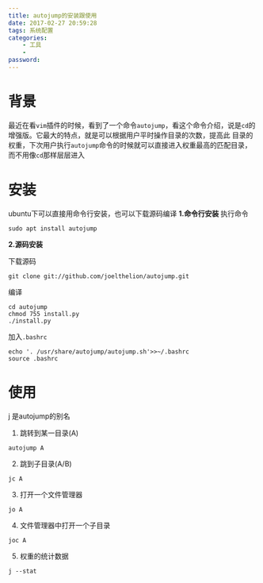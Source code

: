 ```yaml
---
title: autojump的安装跟使用
date: 2017-02-27 20:59:28
tags: 系统配置
categories:
    - 工具
    - 
password: 
---
```



# 背景

最近在看`vim`插件的时候，看到了一个命令`autojump`，看这个命令介绍，说是`cd`的增强版。它最大的特点，就是可以根据用户平时操作目录的次数，提高此
目录的权重，下次用户执行`autojump`命令的时候就可以直接进入权重最高的匹配目录，而不用像`cd`那样层层进入

# 安装

ubuntu下可以直接用命令行安装，也可以下载源码编译
**1.命令行安装**
执行命令
```
sudo apt install autojump
```

**2.源码安装**

下载源码
```
git clone git://github.com/joelthelion/autojump.git
```

编译

```
cd autojump
chmod 755 install.py
./install.py
```

加入`.bashrc`

```
echo '. /usr/share/autojump/autojump.sh'>>~/.bashrc
source .bashrc

```
# 使用

j 是autojump的别名

1. 跳转到某一目录(A)
```
autojump A
```
2. 跳到子目录(A/B)

```
jc A
```
3. 打开一个文件管理器

```
jo A
```
4. 文件管理器中打开一个子目录
```
joc A
```

5. 权重的统计数据

```
j --stat
```
